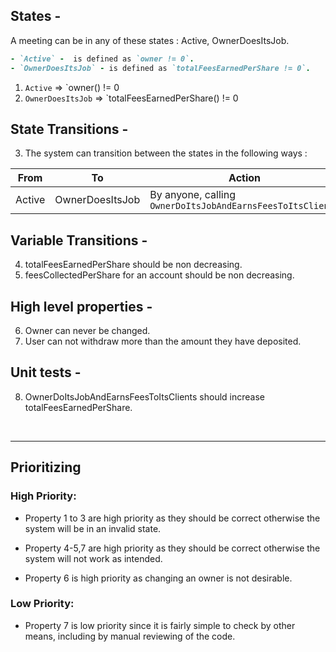 

## States - 
 A meeting can be in any of these states : Active, OwnerDoesItsJob.
```ruby
- `Active` -  is defined as `owner != 0`.
- `OwnerDoesItsJob` - is defined as `totalFeesEarnedPerShare != 0`.
```
1. `Active` => `owner() != 0
2. `OwnerDoesItsJob` => `totalFeesEarnedPerShare() != 0

## State Transitions - 
3. The system can transition between the states in the following ways :

| From                       | To                         | Action                                                               |
|----------------------------|----------------------------|----------------------------------------------------------------------|
| Active                     | OwnerDoesItsJob            | By anyone, calling `OwnerDoItsJobAndEarnsFeesToItsClients`           |

## Variable Transitions -

4. totalFeesEarnedPerShare should be non decreasing.
5. feesCollectedPerShare for an account should be non decreasing.

## High level properties -
6. Owner can never be changed.
7. User can not withdraw more than the amount they have deposited.

## Unit tests -
8. OwnerDoItsJobAndEarnsFeesToItsClients should increase totalFeesEarnedPerShare.


</br>

---
## Prioritizing
### High Priority:

- Property 1 to 3 are high priority as they should be correct otherwise the system will be in an invalid state.

- Property 4-5,7 are high priority as they should be correct otherwise the system will not work as intended.

- Property 6 is high priority as changing an owner is not desirable.

### Low Priority:
- Property 7 is low priority since it is fairly simple to check by other means, including by manual reviewing of the code.